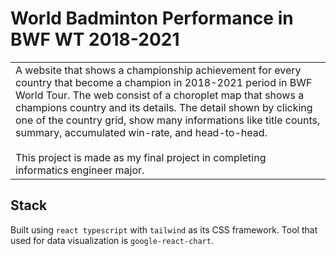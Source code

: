 # World Badminton Performance in BWF WT 2018-2021

<table>
<tr>
<td>
  A website that shows a championship achievement for every country that become a champion in 2018-2021 period in BWF World Tour. The web consist of a choroplet map that shows a champions country and its details. The detail shown by clicking one of the country grid, show many informations like title counts, summary, accumulated win-rate, and head-to-head.<br><br>
  This project is made as my final project in completing informatics engineer major.
</td>
</tr>
</table>

## Stack

Built using `react typescript` with `tailwind` as its CSS framework. Tool that used for data visualization is `google-react-chart`.
